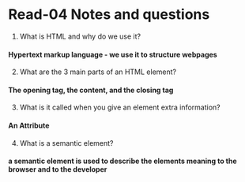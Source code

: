 # Read-04 Notes and questions

1. What is HTML and why do we use it?

#### Hypertext markup language - we use it to structure webpages

2. What are the 3 main parts of an HTML element? 

#### The opening tag, the content, and the closing tag

3. What is it called when you give an element extra information?

#### An Attribute

4. What is a semantic element?

#### a semantic element is used to describe the elements meaning to the browser and to the developer
